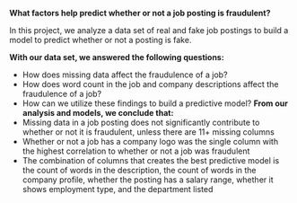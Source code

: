 **What factors help predict whether or not a job posting is fraudulent?**

In this project, we analyze a data set of real and fake job postings to build a model to predict whether or not a posting is fake.

**With our data set, we answered the following questions:**
- How does missing data affect the fraudulence of a job?
- How does word count in the job and company descriptions affect the fraudulence of a job?
- How can we utilize these findings to build a predictive model?
**From our analysis and models, we conclude that:**
- Missing data in a job posting does not significantly contribute to whether or not it is fraudulent, unless there are 11+ missing columns
- Whether or not a job has a company logo was the single column with the highest correlation to whether or not a job was fraudulent
- The combination of columns that creates the best predictive model is the count of words in the description, the count of words in the company profile, whether the posting has a salary range, whether it shows employment type, and the department listed
